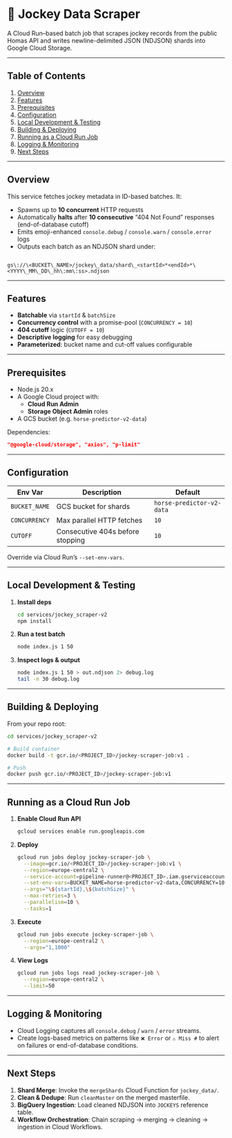 # 🏇 Jockey Data Scraper

A Cloud Run–based batch job that scrapes jockey records from the public Homas API and writes newline-delimited JSON (NDJSON) shards into Google Cloud Storage.

---

## Table of Contents

1. [Overview](#overview)  
2. [Features](#features)  
3. [Prerequisites](#prerequisites)  
4. [Configuration](#configuration)  
5. [Local Development & Testing](#local-development--testing)  
6. [Building & Deploying](#building--deploying)  
7. [Running as a Cloud Run Job](#running-as-a-cloud-run-job)  
8. [Logging & Monitoring](#logging--monitoring)  
9. [Next Steps](#next-steps)  

---

## Overview

This service fetches jockey metadata in ID-based batches. It:

- Spawns up to **10 concurrent** HTTP requests  
- Automatically **halts** after **10 consecutive** “404 Not Found” responses (end-of-database cutoff)  
- Emits emoji-enhanced `console.debug` / `console.warn` / `console.error` logs  
- Outputs each batch as an NDJSON shard under:

```

gs\://\<BUCKET\_NAME>/jockey\_data/shard\_<startId>*<endId>*\<YYYY\_MM\_DD\_hh\:mm\:ss>.ndjson

````

---

## Features

- **Batchable** via `startId` & `batchSize`  
- **Concurrency control** with a promise-pool (`CONCURRENCY = 10`)  
- **404 cutoff** logic (`CUTOFF = 10`)  
- **Descriptive logging** for easy debugging  
- **Parameterized**: bucket name and cut-off values configurable  

---

## Prerequisites

- Node.js 20.x  
- A Google Cloud project with:
  - **Cloud Run Admin**  
  - **Storage Object Admin** roles  
- A GCS bucket (e.g. `horse-predictor-v2-data`)  

Dependencies:  
```json
"@google-cloud/storage", "axios", "p-limit"
````

---

## Configuration

| Env Var       | Description                      | Default                   |
| ------------- | -------------------------------- | ------------------------- |
| `BUCKET_NAME` | GCS bucket for shards            | `horse-predictor-v2-data` |
| `CONCURRENCY` | Max parallel HTTP fetches        | `10`                      |
| `CUTOFF`      | Consecutive 404s before stopping | `10`                      |

Override via Cloud Run’s `--set-env-vars`.

---

## Local Development & Testing

1. **Install deps**

   ```bash
   cd services/jockey_scraper-v2
   npm install
   ```

2. **Run a test batch**

   ```bash
   node index.js 1 50
   ```

3. **Inspect logs & output**

   ```bash
   node index.js 1 50 > out.ndjson 2> debug.log
   tail -n 30 debug.log
   ```

---

## Building & Deploying

From your repo root:

```bash
cd services/jockey_scraper-v2

# Build container
docker build -t gcr.io/<PROJECT_ID>/jockey-scraper-job:v1 .

# Push
docker push gcr.io/<PROJECT_ID>/jockey-scraper-job:v1
```

---

## Running as a Cloud Run Job

1. **Enable Cloud Run API**

   ```bash
   gcloud services enable run.googleapis.com
   ```

2. **Deploy**

   ```bash
   gcloud run jobs deploy jockey-scraper-job \
     --image=gcr.io/<PROJECT_ID>/jockey-scraper-job:v1 \
     --region=europe-central2 \
     --service-account=pipeline-runner@<PROJECT_ID>.iam.gserviceaccount.com \
     --set-env-vars=BUCKET_NAME=horse-predictor-v2-data,CONCURRENCY=10,CUTOFF=10 \
     --args="\${startId},\${batchSize}" \
     --max-retries=3 \
     --parallelism=10 \
     --tasks=1
   ```

3. **Execute**

   ```bash
   gcloud run jobs execute jockey-scraper-job \
     --region=europe-central2 \
     --args="1,1000"
   ```

4. **View Logs**

   ```bash
   gcloud run jobs logs read jockey-scraper-job \
     --region=europe-central2 \
     --limit=50
   ```

---

## Logging & Monitoring

* Cloud Logging captures all `console.debug` / `warn` / `error` streams.
* Create logs-based metrics on patterns like `❌ Error` or `⚠️ Miss #` to alert on failures or end-of-database conditions.

---

## Next Steps

1. **Shard Merge**: Invoke the `mergeShards` Cloud Function for `jockey_data/`.
2. **Clean & Dedupe**: Run `cleanMaster` on the merged masterfile.
3. **BigQuery Ingestion**: Load cleaned NDJSON into `JOCKEYS` reference table.
4. **Workflow Orchestration**: Chain scraping → merging → cleaning → ingestion in Cloud Workflows.

```
